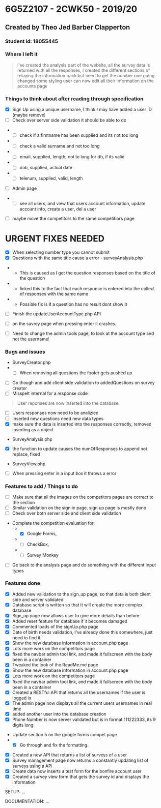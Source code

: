 # 6G5Z2107 - 2CWK50 - 2019/20
## Created by Theo Jed Barber Clapperton
### Student id: 18055445

### Where I left it
> i've created the analysis part of the website, all the survey data is returned with all the responses,
I created the different sections of relaying the information back but need to get the number one going.
> changed some styling
> user can now edit all their information on the accounts page


### Things to think about after reading through specification
- [x] Sign Up using  a unique username, I think I may have added a user ID (maybe remove)
- [ ] Check over server side validation it should be able to do
- - [ ] check if a firstname has been supplied and its not too long
- - [ ] check a valid surname and not too long
- - [ ] email, supplied, length, not to long for db, if its valid
- - [ ] dob, supplied, actual date
- - [ ] telenum, supplied, valid, length
- [ ] Admin page
- - [ ] see all users, and view that users account information, update account info, create a user, del a user
- [ ] maybe move the competitors to the same competitiors page

# URGENT FIXES NEEDED
- [x] When selecting number type you cannot submit
- [x] Questions with the same title cause a error - surveyAnalysis.php
- - This is caused as I get the question responses based on the title of the question
- - linked this to the fact that each response is entered into the collect of responses with the same name
- - Possible fix is if a question has no result dont show it
- [ ] Finish the updateUserAccountType.php API
- [ ] on the suvrey page when pressing enter it crashes.
- [ ] Need to change the admin tools page, to look at the account type and not the username!


### Bugs and issues
- SurveyCreator.php
- - [ ] When removing all questions the footer gets pushed up
- [ ] Go though and add client side validation to addedQuestions on survey creator
- [ ] Misspelt internal for a response code
> User reponses are now inserted into the database
- [ ] Users responses now need to be analizied
- [ ] Inserted new questions need new data types
- [x] make sure the data is inserted into the responses correctly, removed inserting as a object
- SurveyAnalysis.php
- [x] the function to update causes the numOfResponses to append not replace, fixed
- SurveyView.php
- [ ] When pressing enter in a input box it throws a error

### Features to add / Things to do
- [ ] Make sure that all the images on the competitors pages are correct to the section
- [ ] Similar validation on the sign in page, sign up page is mostly done
- [ ] Check over both server side and client side validation
- Complete the competition evaluation for:
    - - [x] Google Forms, 
    - - [ ] CheckBox,
    - - [ ] Survey Monkey
- [ ] Go back to the analysis page and do something with the different input types

### Features done
- [x] Added new validation to the sign_up page, so that data is both client side and server validated
- [x] Database script is written so that It will create the more complex database 
- [x] Sign_up page now allows user to give more details than before
- [x] Added reset feature for database if it becomes damaged
- [x] Commented loads of the signUp.php page
- [x] Date of birth needs validation, I've already done this somewhere, just need to find it
- [x] Show the new database information in account.php page
- [x] Lots more work on the competitors page
- [x] fixed the navbar admin tool link, and made it fullscreen with the body been in a container
- [x] Tweaked the look of the ReadMe.md page
- [x] Show the new database information in account.php page
- [x] Lots more work on the competitors page
- [x] fixed the navbar admin tool link, and made it fullscreen with the body been in a container
- [x] Created a RESTful API that returns all the usernames if the user is logged in
- [x] The admin page now displays all the current users usernames in real time
- [x] added another user into the database creation
- [x] Phone Number is now server validated but is in format 111222333, its 9 digits long
- Update section 5 on the google forms compet page
- - [x] Go through and fix the formatting.
- [x] Created a new API that returns a list of surveys of a user
- [x] Survey management page now returns a constantly updating list of surveys using a API
- [x] Create data now inserts a test form for the bonfire account user
- [x] Created a survey view form that gets the survey id and displays the information

SETUP:
...


DOCUMENTATION:
...

